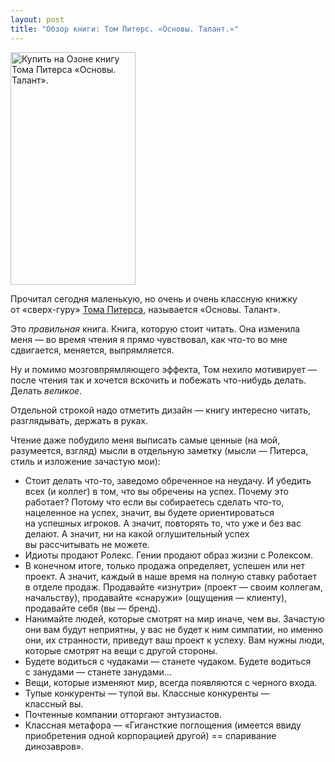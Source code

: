 ```yaml
---
layout: post
title: "Обзор книги: Том Питерс. «Основы. Талант.»"
---
```


<a href="http://www.ozon.ru/context/detail/id/2752868/?partner=aulizko"><img title="Том Питерс. Основы. Талант" src="http://www.ozon.ru/multimedia/books_covers/1000369659.jpg" alt="Купить на Озоне книгу Тома Питерса «Основы. Талант»." width="200" height="372" /></a>

Прочитал сегодня маленькую, но&nbsp;очень и&nbsp;очень классную книжку от&nbsp;&laquo;сверх-гуру&raquo; <a href="http://tompeters.com">Тома Питерса</a>, называется &laquo;Основы. Талант&raquo;.

Это _правильная_ книга. Книга, которую стоит читать. Она изменила меня&nbsp;&mdash; во&nbsp;время чтения я&nbsp;прямо чувствовал, как что-то во&nbsp;мне сдвигается, меняется, выпрямляется.

Ну&nbsp;и&nbsp;помимо мозговпрямляющего эффекта, Том нехило мотивирует&nbsp;&mdash; после чтения так и&nbsp;хочется вскочить и&nbsp;побежать что-нибудь делать. Делать _великое_.

Отдельной строкой надо отметить дизайн&nbsp;&mdash; книгу интересно читать, разглядывать, держать в&nbsp;руках.

Чтение даже побудило меня выписать самые ценные (на&nbsp;мой, разумеется, взгляд) мысли в&nbsp;отдельную заметку (мысли&nbsp;&mdash; Питерса, стиль и&nbsp;изложение зачастую мои):

* Стоит делать что-то, заведомо обреченное на&nbsp;неудачу. И&nbsp;убедить всех (и&nbsp;коллег) в&nbsp;том, что вы&nbsp;обречены на&nbsp;успех. Почему это работает? Потому что если вы&nbsp;собираетесь сделать что-то, нацеленное на&nbsp;успех, значит, вы&nbsp;будете ориентироваться на&nbsp;успешных игроков. А&nbsp;значит, повторять&nbsp;то, что уже и&nbsp;без вас делают. А&nbsp;значит, ни&nbsp;на&nbsp;какой оглушительный успех вы&nbsp;рассчитывать не&nbsp;можете.
* Идиоты продают Ролекс. Гении продают образ жизни с&nbsp;Ролексом.
* В&nbsp;конечном итоге, только продажа определяет, успешен или нет проект. А&nbsp;значит, каждый в&nbsp;наше время на&nbsp;полную ставку работает в&nbsp;отделе продаж. Продавайте &laquo;изнутри&raquo; (проект&nbsp;&mdash; своим коллегам, начальству), продавайте &laquo;снаружи&raquo; (ощущения&nbsp;&mdash; клиенту), продавайте себя (вы&nbsp;&mdash; бренд).
* Нанимайте людей, которые смотрят на&nbsp;мир иначе, чем&nbsp;вы. Зачастую они вам будут неприятны, у&nbsp;вас не&nbsp;будет к&nbsp;ним симпатии, но&nbsp;именно они, их&nbsp;странности, приведут ваш проект к&nbsp;успеху. Вам нужны люди, которые смотрят на&nbsp;вещи с&nbsp;другой стороны.
* Будете водиться с&nbsp;чудаками&nbsp;&mdash; станете чудаком. Будете водиться с&nbsp;занудами&nbsp;&mdash; станете занудами...
* Вещи, которые изменяют мир, всегда появляются с&nbsp;черного входа.
* Тупые конкуренты&nbsp;&mdash; тупой&nbsp;вы. Классные конкуренты&nbsp;&mdash; классный&nbsp;вы.
* Почтенные компании отторгают энтузиастов.
* Классная метафора&nbsp;&mdash; &laquo;Гигансткие поглощения (имеется ввиду приобретения одной корпорацией другой) == спаривание динозавров&raquo;.
